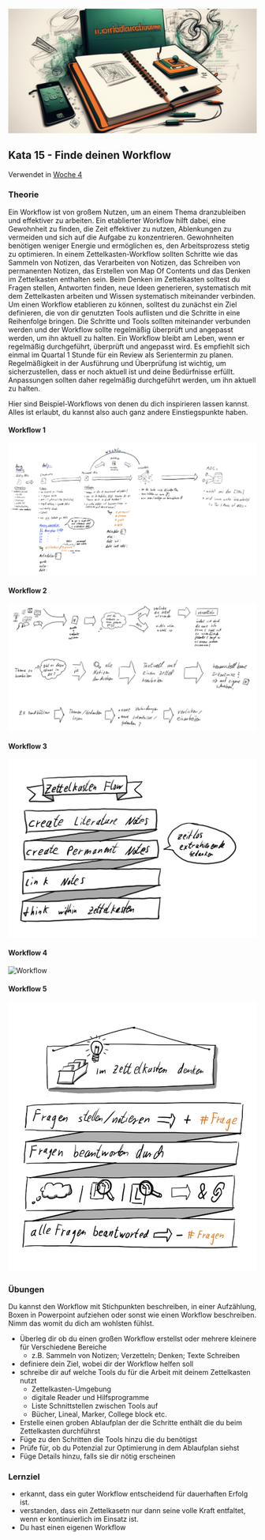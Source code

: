 ![Workflow](images/woche11.png)

## Kata 15 - Finde deinen Workflow

Verwendet in [Woche 4](2-1-Woche-4.md)

### Theorie
Ein Workflow ist von großem Nutzen, um an einem Thema dranzubleiben und effektiver zu arbeiten. Ein etablierter Workflow hilft dabei, eine Gewohnheit zu finden, die Zeit effektiver zu nutzen, Ablenkungen zu vermeiden und sich auf die Aufgabe zu konzentrieren. Gewohnheiten benötigen weniger Energie und ermöglichen es, den Arbeitsprozess stetig zu optimieren. In einem Zettelkasten-Workflow sollten Schritte wie das Sammeln von Notizen, das Verarbeiten von Notizen, das Schreiben von permanenten Notizen, das Erstellen von Map Of Contents und das Denken im Zettelkasten enthalten sein. Beim Denken im Zettelkasten solltest du Fragen stellen, Antworten finden, neue Ideen generieren, systematisch mit dem Zettelkasten arbeiten und Wissen systematisch miteinander verbinden. Um einen Workflow etablieren zu können, solltest du zunächst ein Ziel definieren, die von dir genutzten Tools auflisten und die Schritte in eine Reihenfolge bringen. Die Schritte und Tools sollten miteinander verbunden werden und der Workflow sollte regelmäßig überprüft und angepasst werden, um ihn aktuell zu halten. Ein Workflow bleibt am Leben, wenn er regelmäßig durchgeführt, überprüft und angepasst wird. Es empfiehlt sich einmal im Quartal 1 Stunde für ein Review als Serientermin zu planen. Regelmäßigkeit in der Ausführung und Überprüfung ist wichtig, um sicherzustellen, dass er noch aktuell ist und deine Bedürfnisse erfüllt. Anpassungen sollten daher regelmäßig durchgeführt werden, um ihn aktuell zu halten.

Hier sind Beispiel-Workflows von denen du dich inspirieren lassen kannst. Alles ist erlaubt, du kannst also auch ganz andere Einstiegspunkte haben.

#### Workflow 1

![Workflow](images/Zettelkastenflow.png)

#### Workflow 2

![Workflow](images/ZK-Workflow2.png)

#### Workflow 3

![Workflow](images/Zettelkastenflow_1.png)

#### Workflow 4

![Workflow](images/Tägliches_Arbeiten_Mit_ZK.png)

#### Workflow 5

![Workflow](images/Im_Zettelkasten_Denken.png)


### Übungen

Du kannst den Workflow mit Stichpunkten beschreiben, in einer Aufzählung, Boxen in Powerpoint aufziehen oder sonst wie einen Workflow beschreiben. Nimm das womit du dich am wohlsten fühlst.

- Überleg dir ob du einen großen Workflow erstellst oder mehrere kleinere für Verschiedene Bereiche
	- z.B. Sammeln von Notizen; Verzetteln; Denken; Texte Schreiben
- definiere dein Ziel, wobei dir der Workflow helfen soll
- schreibe dir auf welche Tools du für die Arbeit mit deinem Zettelkasten nutzt
	- Zettelkasten-Umgebung
	- digitale Reader und Hilfsprogramme
	- Liste Schnittstellen zwischen Tools auf
	- Bücher, Lineal, Marker, College block etc.
- Erstelle einen groben Ablaufplan der die Schritte enthält die du beim Zettelkasten durchführst
- Füge zu den Schritten die Tools hinzu die du benötigst
- Prüfe für, ob du Potenzial zur Optimierung in dem Ablaufplan siehst
- Füge Details hinzu, falls sie dir nötig erscheinen


### Lernziel
- erkannt, dass ein guter Workflow entscheidend für dauerhaften Erfolg ist.
- verstanden, dass ein Zettelkasetn nur dann seine volle Kraft entfaltet, wenn er kontinuierlich im Einsatz ist.
- Du hast einen eigenen Workflow
